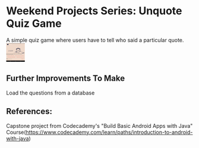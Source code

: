 # Weekend Projects Series: Unquote Quiz Game

A simple quiz game where users have to tell who said a particular quote.
<img src="unquote_screenshot.png" width="50" height="50">


## Further Improvements To Make
Load the questions from a database

## References:
Capstone project from Codecademy's "Build Basic Android Apps with Java" Course(https://www.codecademy.com/learn/paths/introduction-to-android-with-java)

